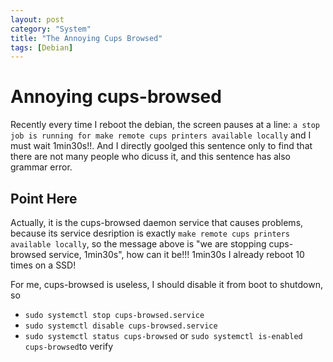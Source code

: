 ```yaml
---
layout: post
category: "System"
title: "The Annoying Cups Browsed"
tags: [Debian]
---
```

# Annoying cups-browsed

Recently every time I reboot the debian, the screen pauses at a line: `a stop job is running for make remote cups printers available locally` and I must wait 1min30s!!. And I directly goolged this sentence only to find that there are not many people who dicuss it, and this sentence has also grammar error.
<!--more-->
## Point Here

Actually, it is the cups-browsed daemon service that causes problems, because its service desription is exactly `make remote cups printers available locally`, so the message above is "we are stopping cups-browsed service, 1min30s", how can it be!!! 1min30s I already reboot 10 times on a SSD! 

For me, cups-browsed is useless, I should disable it from boot to shutdown, so
- `sudo systemctl stop cups-browsed.service`
- `sudo systemctl disable cups-browsed.service`
- `sudo systemctl status cups-browsed` or `sudo systemctl is-enabled cups-browsed`to verify 
